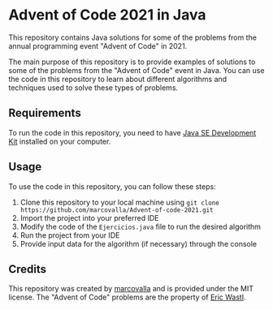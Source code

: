 # Advent of Code 2021 in Java

This repository contains Java solutions for some of the problems from the annual programming event "Advent of Code" in 2021.

The main purpose of this repository is to provide examples of solutions to some of the problems from the "Advent of Code" event in Java. You can use the code in this repository to learn about different algorithms and techniques used to solve these types of problems.

## Requirements

To run the code in this repository, you need to have [Java SE Development Kit](https://www.oracle.com/java/technologies/javase-downloads.html) installed on your computer.

## Usage

To use the code in this repository, you can follow these steps:

1. Clone this repository to your local machine using `git clone https://github.com/marcovalla/Advent-of-code-2021.git`
2. Import the project into your preferred IDE
3. Modify the code of the `Ejercicios.java` file to run the desired algorithm
4. Run the project from your IDE
5. Provide input data for the algorithm (if necessary) through the console

## Credits

This repository was created by [marcovalla](https://github.com/marcovalla) and is provided under the MIT license. The "Advent of Code" problems are the property of [Eric Wastl](https://github.com/topaz).
